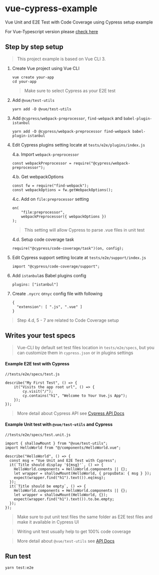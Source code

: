 # vue-cypress-example

Vue Unit and E2E Test with Code Coverage using Cypress setup example

For Vue-Typescript version please [check here](https://github.com/janumedia/vue-typescript-cypress-example)

## Step by step setup

> This project example is based on Vue CLI 3.

1. Create Vue project using Vue CLI
   ```
   vue create your-app
   cd your-app
   ```
   > Make sure to select Cypress as your E2E test
2. Add `@vue/test-utils`
   ```
   yarn add -D @vue/test-utils
   ```
3. Add `@cypress/webpack-preprocessor`, `find-webpack` and `babel-plugin-istanbul`
   ```
   yarn add -D @cypress/webpack-preprocessor find-webpack babel-plugin-istanbul
   ```
4. Edit Cypress plugins setting locate at `tests/e2e/plugins/index.js`

   4.a. Import `webpack-preprocessor`

   ```
   const webpackPreprocessor = require("@cypress/webpack-preprocessor");
   ```

   4.b. Get webpackOptions

   ```
   const fw = require("find-webpack");
   const webpackOptions = fw.getWebpackOptions();
   ```

   4.c. Add on `file:preprocessor` setting

   ```
   on(
       "file:preprocessor",
       webpackPreprocessor({ webpackOptions })
   );
   ```

   > This setting will allow Cypress to parse .vue files in unit test

   4.d. Setup code coverage task
   ```
   require("@cypress/code-coverage/task")(on, config);
   ```
5. Edit Cypress support setting locate at `tests/e2e/support/index.js`
    ```
    import "@cypress/code-coverage/support";
    ```
6. Add `istanbul`as Babel plugins config
    ```
    plugins: ["istanbul"]
    ```
7. Create `.nycrc` or`nyc` config file with following
    ```
    {
      "extension": [ ".js", ".vue" ]
    }
    ```
> Step 4.d, 5 - 7 are related to Code Coverage setup 

## Writes your test specs

> Vue-CLI by default set test files location in `tests/e2e/specs`, but you can customize them in `cypress.json` or in plugins settings

#### Example E2E test with Cypress
```
//tests/e2e/specs/test.js

describe("My First Test", () => {
    it("Visits the app root url", () => {
        cy.visit("/");
        cy.contains("h1", "Welcome to Your Vue.js App");
    });
});
```    
> More detail about Cypress API see [Cypress API Docs](https://docs.cypress.io/api/introduction/api.html)

#### Example Unit test with `@vue/test-utils` and Cypress

```
//tests/e2e/specs/test.unit.js

import { shallowMount } from "@vue/test-utils";
import HelloWorld from "@/components/HelloWorld.vue";

describe("HelloWorld", () => {
  const msg = "Vue Unit and E2E Test with Cypress";
  it(`Title should display '${msg}'`, () => {
    HelloWorld.components = HelloWorld.components || {};
    let wrapper = shallowMount(HelloWorld, { propsData: { msg } });
    expect(wrapper.find("h1").text()).eq(msg);
  });
  it(`Title should be empty`, () => {
    HelloWorld.components = HelloWorld.components || {};
    let wrapper = shallowMount(HelloWorld, {});
    expect(wrapper.find("h1").text()).to.be.empty;
  });
});
```

> Make sure to put unit test files the same folder as E2E test files and make it available in Cypress UI

> Writing unit test usually help to get 100% code coverage

> More detail about `@vue/test-utils` see [API Docs](https://vue-test-utils.vuejs.org/api/)

## Run test

```
yarn test:e2e
```
